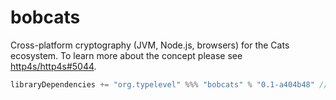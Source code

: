 # bobcats

Cross-platform cryptography (JVM, Node.js, browsers) for the Cats ecosystem.
To learn more about the concept please see [http4s/http4s#5044](https://github.com/http4s/http4s/issues/5044).

```scala
libraryDependencies += "org.typelevel" %%% "bobcats" % "0.1-a404b48" // or latest hash on main branch
```
